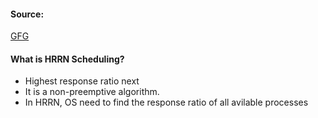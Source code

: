 #### Source:
[GFG](https://www.geeksforgeeks.org/highest-response-ratio-next-hrrn-cpu-scheduling/)

#### What is HRRN Scheduling?

* Highest response ratio next
* It is a non-preemptive algorithm.
* In HRRN, OS need to find the response ratio of all avilable processes